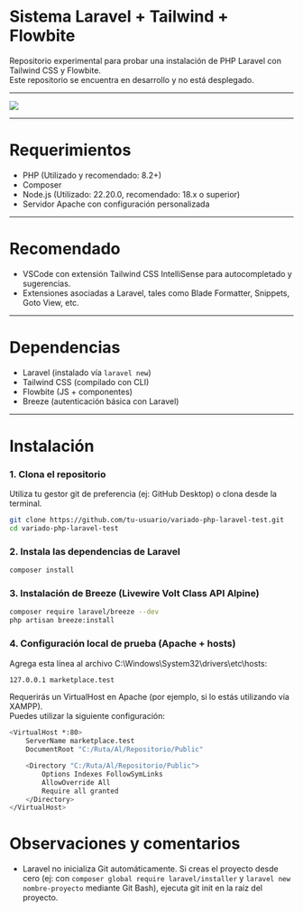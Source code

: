 # Sistema Laravel + Tailwind + Flowbite
Repositorio experimental para probar una instalación de PHP Laravel con Tailwind CSS y Flowbite.<br>Este repositorio se encuentra en desarrollo y no está desplegado.

<hr>
<img src="https://i.imgur.com/OmTRSti.jpg">
<hr>

# Requerimientos
- PHP (Utilizado y recomendado: 8.2+)
- Composer
- Node.js (Utilizado: 22.20.0, recomendado: 18.x o superior)
- Servidor Apache con configuración personalizada

<hr>

# Recomendado
- VSCode con extensión Tailwind CSS IntelliSense para autocompletado y sugerencias.
- Extensiones asociadas a Laravel, tales como Blade Formatter, Snippets, Goto View, etc.

<hr>

# Dependencias
- Laravel (instalado vía ``laravel new``)
- Tailwind CSS (compilado con CLI)
- Flowbite (JS + componentes)
- Breeze (autenticación básica con Laravel)

<hr>

# Instalación
### 1. Clona el repositorio
Utiliza tu gestor git de preferencia (ej: GitHub Desktop) o clona desde la terminal.
```bash
git clone https://github.com/tu-usuario/variado-php-laravel-test.git
cd variado-php-laravel-test
```

### 2. Instala las dependencias de Laravel
```bash
composer install
```

### 3. Instalación de Breeze (Livewire Volt Class API Alpine)
```bash
composer require laravel/breeze --dev
php artisan breeze:install
```

### 4. Configuración local de prueba (Apache + hosts)
Agrega esta línea al archivo C:\Windows\System32\drivers\etc\hosts:
```bash
127.0.0.1 marketplace.test
```
Requerirás un VirtualHost en Apache (por ejemplo, si lo estás utilizando vía XAMPP). <br>Puedes utilizar la siguiente configuración:
```bash
<VirtualHost *:80>
    ServerName marketplace.test
    DocumentRoot "C:/Ruta/Al/Repositorio/Public"

    <Directory "C:/Ruta/Al/Repositorio/Public">
        Options Indexes FollowSymLinks
        AllowOverride All
        Require all granted
    </Directory>
</VirtualHost>
```
# Observaciones y comentarios
- Laravel no inicializa Git automáticamente. Si creas el proyecto desde cero (ej: con ``composer global require laravel/installer`` y ``laravel new nombre-proyecto`` mediante Git Bash), ejecuta git init en la raíz del proyecto.

